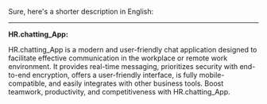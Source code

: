 Sure, here's a shorter description in English:

---

**HR.chatting_App:**  

HR.chatting_App is a modern and user-friendly chat application designed to facilitate effective communication in the workplace or remote work environment. It provides real-time messaging, prioritizes security with end-to-end encryption, offers a user-friendly interface, is fully mobile-compatible, and easily integrates with other business tools. Boost teamwork, productivity, and competitiveness with HR.chatting_App.
